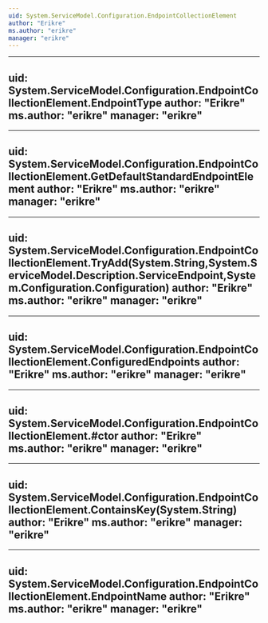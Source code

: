 ```yaml
---
uid: System.ServiceModel.Configuration.EndpointCollectionElement
author: "Erikre"
ms.author: "erikre"
manager: "erikre"
---
```


---
uid: System.ServiceModel.Configuration.EndpointCollectionElement.EndpointType
author: "Erikre"
ms.author: "erikre"
manager: "erikre"
---

---
uid: System.ServiceModel.Configuration.EndpointCollectionElement.GetDefaultStandardEndpointElement
author: "Erikre"
ms.author: "erikre"
manager: "erikre"
---

---
uid: System.ServiceModel.Configuration.EndpointCollectionElement.TryAdd(System.String,System.ServiceModel.Description.ServiceEndpoint,System.Configuration.Configuration)
author: "Erikre"
ms.author: "erikre"
manager: "erikre"
---

---
uid: System.ServiceModel.Configuration.EndpointCollectionElement.ConfiguredEndpoints
author: "Erikre"
ms.author: "erikre"
manager: "erikre"
---

---
uid: System.ServiceModel.Configuration.EndpointCollectionElement.#ctor
author: "Erikre"
ms.author: "erikre"
manager: "erikre"
---

---
uid: System.ServiceModel.Configuration.EndpointCollectionElement.ContainsKey(System.String)
author: "Erikre"
ms.author: "erikre"
manager: "erikre"
---

---
uid: System.ServiceModel.Configuration.EndpointCollectionElement.EndpointName
author: "Erikre"
ms.author: "erikre"
manager: "erikre"
---
